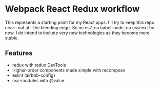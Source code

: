 # Webpack React Redux workflow

This represents a starting point for my React apps. I'll try to keep this repo near--not at--the bleeding edge. So no es7, no babel-node, no cssnext for now. I do intend to include very new technologies as they become more stable.

## Features
- redux with redux DevTools
- Higher-order components made simple with recompose
- eslint (airbnb-config)
- css-modules with @value
